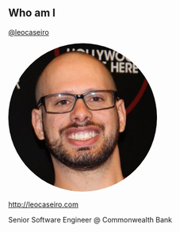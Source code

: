 ## Who am I

[@leocaseiro](https://twitter.com/leocaseiro)

<img style="height: 300px; border-radius: 50%;" src="/angular-elements-ng-sydney/leo-caseiro.jpg">

http://leocaseiro.com

Senior Software Engineer @ Commonwealth Bank
